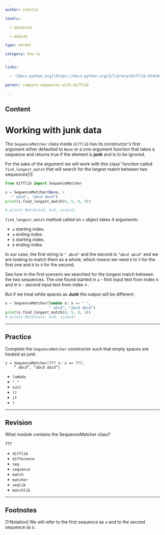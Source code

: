 ```yaml
---
author: catalin

levels:

  - advanced

  - medium

type: normal

category: how to


links:

  - '[docs.python.org](https://docs.python.org/2/library/difflib.html#sequencematcher-objects){website}'

parent: compare-sequences-with-difflib

---
```

## Content
# Working with junk data

The `SequenceMatcher` class inside `difflib` has its constructor's first argument either defaulted to `None` or a one-argument function that takes a sequence and returns true if the element is **junk** and is to be ignored. 

For the sake of the argument we will work with this class' function called `find_longest_match` that will search for the largest match between two sequences[1]:
```python
from difflib import SequenceMatcher

s = SequenceMatcher(None, \
   " abcd", "abcd abcd")
print(s.find_longest_match(0, 5, 0, 9))

# prints Match(a=0, b=4, size=5)

```

`find_longest_match` method called on `s` object takes 4 arguments:
 - `a` starting index.
 - `a` ending index.
 - `b` starting index.
 - `b` ending index.

In our case, the first string is `" abcd"` and the second is `"abcd abcd"` and we are looking to match them as a whole, which means we need `0` to `5` for the first one and `0` to `9` for the second.

See how in the first scenario we searched for the longest match between the two sequences. The one found started in `a` - first input text from index `0 ` and in `b` - second input text from index `4` .


But if we treat white spaces as **Junk** the output will be different:
```python
s = SequenceMatcher(lambda x: x == " ",
                    " abcd", "abcd abcd")
print(s.find_longest_match(0, 5, 0, 9))
# prints Match(a=1, b=0, size=4)
```

---
## Practice

Complete the `SequenceMatcher`  constructor such that empty spaces are treated as junk:

```
s = SequenceMatcher(??? x: x == ???,
    “ abcd”, “abcd abcd”)
```


* `lambda`
* `" "`
* `null`
* `()`
* `if`
* `?`

---
## Revision

What module contains the SequenceMatcher class?

???


* `difflib`
* `difference`
* `seq`
* `sequence`
* `match`
* `matcher`
* `seqlib`
* `matchlib`

---
## Footnotes
[1:Notation]
We will refer to the first sequence as `a` and to the second sequence as `b`.
